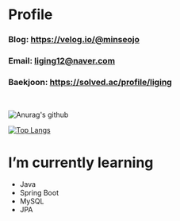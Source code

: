 <!--
<img src="https://img.shields.io/badge/쓰고자하는_텍스트-컬러코드?style=flat-square&logo=simpleicons에서_아이콘이름&logoColor=white"/></a>

[![Anurag's GitHub stats](https://github-readme-stats.vercel.app/api?username=minseojo&theme=dracula)](https://github.com/minseojo)


![header](https://capsule-render.vercel.app/api?type=Waving&color=003458&height=240&section=header&text=MinseoJo&fontSize=60&animation=blinking&5&fontColor=ffffff)
-->

# Profile
### Blog: https://velog.io/@minseojo
### Email: liging12@naver.com
### Baekjoon: https://solved.ac/profile/liging
<br>

![Anurag's github ](https://github-readme-stats.vercel.app/api?username=minseojo&show_icons=true&theme=vue)
<br>

[![Top Langs](https://github-readme-stats.vercel.app/api/top-langs/?username=minseojo&langs_count=5&hide=html,css,tex)](https://github.com/anuraghazra/github-readme-stats)
<br>

# I’m currently learning
- Java
- Spring Boot
- MySQL
- JPA
<div align="left">
    <!--
    <img src="https://img.shields.io/badge/Java-007396?style=for-the-badge&logo=java&logoColor=white"/></a>
   <img src="https://img.shields.io/badge/Spring Boot-6DB33F?style=for-the-badge&logo=Spring Boot&logoColor=white"/></a>
   <img src="https://img.shields.io/badge/mysql-4479A1?style=for-the-badge&logo=mysql&logoColor=white"> 
    -->
</div>


